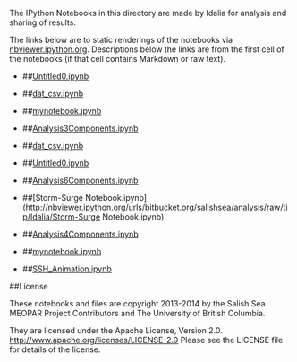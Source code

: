 The IPython Notebooks in this directory are made by Idalia for analysis and sharing of results.

The links below are to static renderings of the notebooks via
[nbviewer.ipython.org](http://nbviewer.ipython.org/).
Descriptions below the links are from the first cell of the notebooks
(if that cell contains Markdown or raw text).

* ##[Untitled0.ipynb](http://nbviewer.ipython.org/urls/bitbucket.org/salishsea/analysis/raw/tip/Idalia/Untitled0.ipynb)  
    
* ##[dat_csv.ipynb](http://nbviewer.ipython.org/urls/bitbucket.org/salishsea/analysis/raw/tip/Idalia/dat_csv.ipynb)  
    
* ##[mynotebook.ipynb](http://nbviewer.ipython.org/urls/bitbucket.org/salishsea/analysis/raw/tip/Idalia/mynotebook.ipynb)  
    


* ##[Analysis3Components.ipynb](http://nbviewer.ipython.org/urls/bitbucket.org/salishsea/analysis/raw/tip/Idalia/Analysis3Components.ipynb)  
    


* ##[dat_csv.ipynb](http://nbviewer.ipython.org/urls/bitbucket.org/salishsea/analysis/raw/tip/Idalia/dat_csv.ipynb)  
    
* ##[Untitled0.ipynb](http://nbviewer.ipython.org/urls/bitbucket.org/salishsea/analysis/raw/tip/Idalia/Untitled0.ipynb)  
    
* ##[Analysis6Components.ipynb](http://nbviewer.ipython.org/urls/bitbucket.org/salishsea/analysis/raw/tip/Idalia/Analysis6Components.ipynb)  
    


* ##[Storm-Surge Notebook.ipynb](http://nbviewer.ipython.org/urls/bitbucket.org/salishsea/analysis/raw/tip/Idalia/Storm-Surge Notebook.ipynb)  
    
* ##[Analysis4Components.ipynb](http://nbviewer.ipython.org/urls/bitbucket.org/salishsea/analysis/raw/tip/Idalia/Analysis4Components.ipynb)  
    


* ##[mynotebook.ipynb](http://nbviewer.ipython.org/urls/bitbucket.org/salishsea/analysis/raw/tip/Idalia/mynotebook.ipynb)  
    


* ##[SSH_Animation.ipynb](http://nbviewer.ipython.org/urls/bitbucket.org/salishsea/analysis/raw/tip/Idalia/SSH_Animation.ipynb)  
    

##License

These notebooks and files are copyright 2013-2014
by the Salish Sea MEOPAR Project Contributors
and The University of British Columbia.

They are licensed under the Apache License, Version 2.0.
http://www.apache.org/licenses/LICENSE-2.0
Please see the LICENSE file for details of the license.
